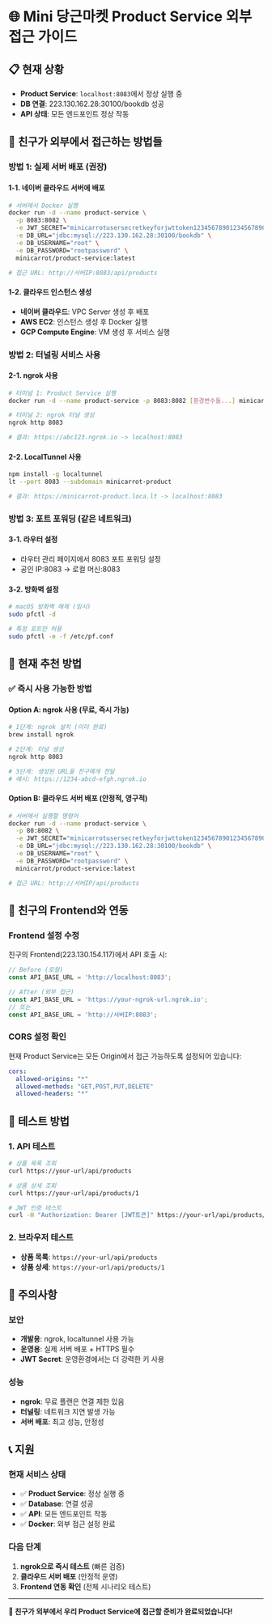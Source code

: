 # 🌐 Mini 당근마켓 Product Service 외부 접근 가이드

## 📋 현재 상황
- **Product Service**: `localhost:8083`에서 정상 실행 중
- **DB 연결**: 223.130.162.28:30100/bookdb 성공
- **API 상태**: 모든 엔드포인트 정상 작동

## 🚀 친구가 외부에서 접근하는 방법들

### **방법 1: 실제 서버 배포 (권장)**

#### **1-1. 네이버 클라우드 서버에 배포**
```bash
# 서버에서 Docker 실행
docker run -d --name product-service \
  -p 8083:8082 \
  -e JWT_SECRET="minicarrotusersecretkeyforjwttoken123456789012345678901234567890" \
  -e DB_URL="jdbc:mysql://223.130.162.28:30100/bookdb" \
  -e DB_USERNAME="root" \
  -e DB_PASSWORD="rootpassword" \
  minicarrot/product-service:latest

# 접근 URL: http://서버IP:8083/api/products
```

#### **1-2. 클라우드 인스턴스 생성**
- **네이버 클라우드**: VPC Server 생성 후 배포
- **AWS EC2**: 인스턴스 생성 후 Docker 실행
- **GCP Compute Engine**: VM 생성 후 서비스 실행

### **방법 2: 터널링 서비스 사용**

#### **2-1. ngrok 사용**
```bash
# 터미널 1: Product Service 실행
docker run -d --name product-service -p 8083:8082 [환경변수들...] minicarrot/product-service:latest

# 터미널 2: ngrok 터널 생성
ngrok http 8083

# 결과: https://abc123.ngrok.io -> localhost:8083
```

#### **2-2. LocalTunnel 사용**
```bash
npm install -g localtunnel
lt --port 8083 --subdomain minicarrot-product

# 결과: https://minicarrot-product.loca.lt -> localhost:8083
```

### **방법 3: 포트 포워딩 (같은 네트워크)**

#### **3-1. 라우터 설정**
- 라우터 관리 페이지에서 8083 포트 포워딩 설정
- 공인 IP:8083 -> 로컬 머신:8083

#### **3-2. 방화벽 설정**
```bash
# macOS 방화벽 해제 (임시)
sudo pfctl -d

# 특정 포트만 허용
sudo pfctl -e -f /etc/pf.conf
```

## 🔧 **현재 추천 방법**

### **✅ 즉시 사용 가능한 방법**

#### **Option A: ngrok 사용 (무료, 즉시 가능)**
```bash
# 1단계: ngrok 설치 (이미 완료)
brew install ngrok

# 2단계: 터널 생성
ngrok http 8083

# 3단계: 생성된 URL을 친구에게 전달
# 예시: https://1234-abcd-efgh.ngrok.io
```

#### **Option B: 클라우드 서버 배포 (안정적, 영구적)**
```bash
# 서버에서 실행할 명령어
docker run -d --name product-service \
  -p 80:8082 \
  -e JWT_SECRET="minicarrotusersecretkeyforjwttoken123456789012345678901234567890" \
  -e DB_URL="jdbc:mysql://223.130.162.28:30100/bookdb" \
  -e DB_USERNAME="root" \
  -e DB_PASSWORD="rootpassword" \
  minicarrot/product-service:latest

# 접근 URL: http://서버IP/api/products
```

## 📱 **친구의 Frontend와 연동**

### **Frontend 설정 수정**
친구의 Frontend(223.130.154.117)에서 API 호출 시:

```javascript
// Before (로컬)
const API_BASE_URL = 'http://localhost:8083';

// After (외부 접근)
const API_BASE_URL = 'https://your-ngrok-url.ngrok.io';
// 또는
const API_BASE_URL = 'http://서버IP:8083';
```

### **CORS 설정 확인**
현재 Product Service는 모든 Origin에서 접근 가능하도록 설정되어 있습니다:
```yaml
cors:
  allowed-origins: "*"
  allowed-methods: "GET,POST,PUT,DELETE"
  allowed-headers: "*"
```

## 🧪 **테스트 방법**

### **1. API 테스트**
```bash
# 상품 목록 조회
curl https://your-url/api/products

# 상품 상세 조회  
curl https://your-url/api/products/1

# JWT 인증 테스트
curl -H "Authorization: Bearer [JWT토큰]" https://your-url/api/products/mine
```

### **2. 브라우저 테스트**
- **상품 목록**: `https://your-url/api/products`
- **상품 상세**: `https://your-url/api/products/1`

## 🚨 **주의사항**

### **보안**
- **개발용**: ngrok, localtunnel 사용 가능
- **운영용**: 실제 서버 배포 + HTTPS 필수
- **JWT Secret**: 운영환경에서는 더 강력한 키 사용

### **성능**
- **ngrok**: 무료 플랜은 연결 제한 있음
- **터널링**: 네트워크 지연 발생 가능
- **서버 배포**: 최고 성능, 안정성

## 📞 **지원**

### **현재 서비스 상태**
- ✅ **Product Service**: 정상 실행 중
- ✅ **Database**: 연결 성공
- ✅ **API**: 모든 엔드포인트 작동
- ✅ **Docker**: 외부 접근 설정 완료

### **다음 단계**
1. **ngrok으로 즉시 테스트** (빠른 검증)
2. **클라우드 서버 배포** (안정적 운영)
3. **Frontend 연동 확인** (전체 시나리오 테스트)

---

**🎉 친구가 외부에서 우리 Product Service에 접근할 준비가 완료되었습니다!** 